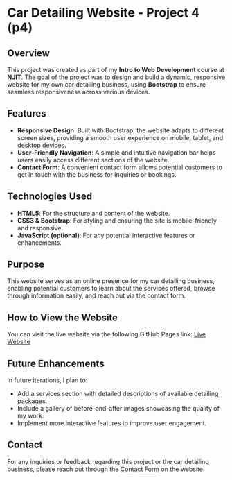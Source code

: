 # Car Detailing Website - Project 4 (p4)

## Overview

This project was created as part of my **Intro to Web Development** course at **NJIT**. The goal of the project was to design and build a dynamic, responsive website for my own car detailing business, using **Bootstrap** to ensure seamless responsiveness across various devices.

## Features

- **Responsive Design**: Built with Bootstrap, the website adapts to different screen sizes, providing a smooth user experience on mobile, tablet, and desktop devices.
- **User-Friendly Navigation**: A simple and intuitive navigation bar helps users easily access different sections of the website.
- **Contact Form**: A convenient contact form allows potential customers to get in touch with the business for inquiries or bookings.
  
## Technologies Used

- **HTML5**: For the structure and content of the website.
- **CSS3 & Bootstrap**: For styling and ensuring the site is mobile-friendly and responsive.
- **JavaScript (optional)**: For any potential interactive features or enhancements.
  
## Purpose

This website serves as an online presence for my car detailing business, enabling potential customers to learn about the services offered, browse through information easily, and reach out via the contact form.

## How to View the Website

You can visit the live website via the following GitHub Pages link:
[Live Website](https://mikesingh.github.io/p4/)

## Future Enhancements

In future iterations, I plan to:
- Add a services section with detailed descriptions of available detailing packages.
- Include a gallery of before-and-after images showcasing the quality of my work.
- Implement more interactive features to improve user engagement.

## Contact

For any inquiries or feedback regarding this project or the car detailing business, please reach out through the [Contact Form](https://mikesingh.github.io/p4/contact.html) on the website.


